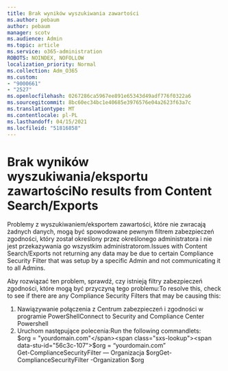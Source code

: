 ```yaml
---
title: Brak wyników wyszukiwania zawartości
ms.author: pebaum
author: pebaum
manager: scotv
ms.audience: Admin
ms.topic: article
ms.service: o365-administration
ROBOTS: NOINDEX, NOFOLLOW
localization_priority: Normal
ms.collection: Adm_O365
ms.custom:
- "9000661"
- "2527"
ms.openlocfilehash: 0267286ca5967ee891e65343d49adf776f0322a6
ms.sourcegitcommit: 8bc60ec34bc1e40685e3976576e04a2623f63a7c
ms.translationtype: MT
ms.contentlocale: pl-PL
ms.lasthandoff: 04/15/2021
ms.locfileid: "51816858"
---
```

# <a name="no-results-from-content-searchexports"></a><span data-ttu-id="56c3c-102">Brak wyników wyszukiwania/eksportu zawartości</span><span class="sxs-lookup"><span data-stu-id="56c3c-102">No results from Content Search/Exports</span></span>

<span data-ttu-id="56c3c-103">Problemy z wyszukiwaniem/eksportem zawartości, które nie zwracają żadnych danych, mogą być spowodowane pewnym filtrem zabezpieczeń zgodności, który został określony przez określonego administratora i nie jest przekazywania go wszystkim administratorom.</span><span class="sxs-lookup"><span data-stu-id="56c3c-103">Issues with Content Search/Exports not returning any data may be due to certain Compliance Security Filter that was setup by a specific Admin and not communicating it to all Admins.</span></span>

<span data-ttu-id="56c3c-104">Aby rozwiązać ten problem, sprawdź, czy istnieją filtry zabezpieczeń zgodności, które mogą być przyczyną tego problemu:</span><span class="sxs-lookup"><span data-stu-id="56c3c-104">To resolve this, check to see if there are any Compliance Security Filters that may be causing this:</span></span>
1. <span data-ttu-id="56c3c-105">Nawiązywanie połączenia z Centrum zabezpieczeń i zgodności w programie PowerShell</span><span class="sxs-lookup"><span data-stu-id="56c3c-105">Connect to Security and Compliance Center Powershell</span></span>
2. <span data-ttu-id="56c3c-106">Uruchom następujące polecenia:</span><span class="sxs-lookup"><span data-stu-id="56c3c-106">Run the following commandlets:</span></span>
<br><span data-ttu-id="56c3c-107">$org = "yourdomain.com"</span><span class="sxs-lookup"><span data-stu-id="56c3c-107">$org = “yourdomain.com”</span></span>
<br><span data-ttu-id="56c3c-108">Get-ComplianceSecurityFilter — Organizacja $org</span><span class="sxs-lookup"><span data-stu-id="56c3c-108">Get-ComplianceSecurityFilter -Organization $org</span></span>
